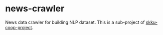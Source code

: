 # news-crawler
News data crawler for building NLP dataset. This is a sub-project of [skku-coop-project](https://github.com/JunBread/skku-coop-project).
